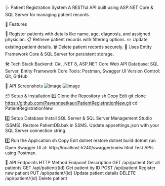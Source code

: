 🩺 Patient Registration System
A RESTful API built using ASP.NET Core & SQL Server for managing patient records.




🚀 Features

🏥 Register patients with details like name, age, diagnosis, and assigned physician.
📋 Retrieve patient records with filtering options.
✏️ Update existing patient details.
🗑️ Delete patient records securely.
🔄 Uses Entity Framework Core & SQL Server for persistent storage.


🛠️ Tech Stack
Backend: C#, .NET 8, ASP.NET Core Web API
Database: SQL Server, Entity Framework Core
Tools: Postman, Swagger UI
Version Control: Git, GitHub


📸 API Screenshots
![image](https://github.com/user-attachments/assets/3a880729-5fb1-40c6-af2d-73c4720e486e)
![image](https://github.com/user-attachments/assets/b6612f05-7716-4393-8ca8-974a2b05b391)

📦 Setup & Installation
1️⃣ Clone the Repository
sh
Copy
Edit
git clone https://github.com/Pawanneetkaur/PatientRegistrationNew.git
cd PatientRegistrationNew


2️⃣ Setup Database
Install SQL Server & SQL Server Management Studio (SSMS).
Restore PatientDB.bak in SSMS.
Update appsettings.json with your SQL Server connection string.


3️⃣ Run the Application
sh
Copy
Edit
dotnet restore
dotnet build
dotnet run
Open Swagger UI at: http://localhost:5240/swagger/index.html
Test APIs using Postman.


📄 API Endpoints
HTTP Method	Endpoint	Description
GET	/api/patient	Get all patients
GET	/api/patient/{id}	Get patient by ID
POST	/api/patient	Register new patient
PUT	/api/patient/{id}	Update patient details
DELETE	/api/patient/{id}	Delete patient
